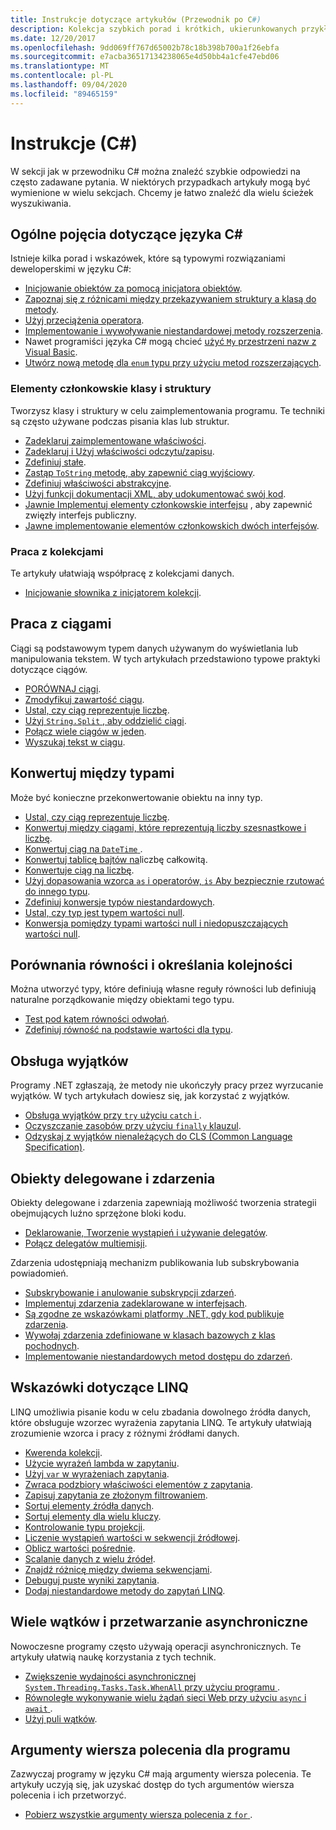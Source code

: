 ```yaml
---
title: Instrukcje dotyczące artykułów (Przewodnik po C#)
description: Kolekcja szybkich porad i krótkich, ukierunkowanych przykładów kodu
ms.date: 12/20/2017
ms.openlocfilehash: 9dd069ff767d65002b78c18b398b700a1f26ebfa
ms.sourcegitcommit: e7acba36517134238065e4d50bb4a1cfe47ebd06
ms.translationtype: MT
ms.contentlocale: pl-PL
ms.lasthandoff: 09/04/2020
ms.locfileid: "89465159"
---
```

# <a name="how-to-c"></a>Instrukcje (C#)

W sekcji jak w przewodniku C# można znaleźć szybkie odpowiedzi na często zadawane pytania. W niektórych przypadkach artykuły mogą być wymienione w wielu sekcjach. Chcemy je łatwo znaleźć dla wielu ścieżek wyszukiwania.

## <a name="general-c-concepts"></a>Ogólne pojęcia dotyczące języka C#

Istnieje kilka porad i wskazówek, które są typowymi rozwiązaniami deweloperskimi w języku C#:

- [Inicjowanie obiektów za pomocą inicjatora obiektów](../programming-guide/classes-and-structs/how-to-initialize-objects-by-using-an-object-initializer.md).
- [Zapoznaj się z różnicami między przekazywaniem struktury a klasą do metody](../programming-guide/classes-and-structs/how-to-know-the-difference-passing-a-struct-and-passing-a-class-to-a-method.md).
- [Użyj przeciążenia operatora](../language-reference/operators/operator-overloading.md).
- [Implementowanie i wywoływanie niestandardowej metody rozszerzenia](../programming-guide/classes-and-structs/how-to-implement-and-call-a-custom-extension-method.md).
- Nawet programiści języka C# mogą chcieć [użyć `My` przestrzeni nazw z Visual Basic](../programming-guide/namespaces/how-to-use-the-my-namespace.md).
- [Utwórz nową metodę dla `enum` typu przy użyciu metod rozszerzających](../programming-guide/classes-and-structs/how-to-create-a-new-method-for-an-enumeration.md).

### <a name="class-and-struct-members"></a>Elementy członkowskie klasy i struktury

Tworzysz klasy i struktury w celu zaimplementowania programu. Te techniki są często używane podczas pisania klas lub struktur.

- [Zadeklaruj zaimplementowane właściwości](../programming-guide/classes-and-structs/how-to-implement-a-lightweight-class-with-auto-implemented-properties.md).
- [Zadeklaruj i Użyj właściwości odczytu/zapisu](../programming-guide/classes-and-structs/how-to-declare-and-use-read-write-properties.md).
- [Zdefiniuj stałe](../programming-guide/classes-and-structs/how-to-define-constants.md).
- [Zastąp `ToString` metodę, aby zapewnić ciąg wyjściowy](../programming-guide/classes-and-structs/how-to-override-the-tostring-method.md).
- [Zdefiniuj właściwości abstrakcyjne](../programming-guide/classes-and-structs/how-to-define-abstract-properties.md).
- [Użyj funkcji dokumentacji XML, aby udokumentować swój kod](../programming-guide/xmldoc/how-to-use-the-xml-documentation-features.md).
- [Jawnie Implementuj elementy członkowskie interfejsu](../programming-guide/interfaces/how-to-explicitly-implement-interface-members.md) , aby zapewnić zwięzły interfejs publiczny.
- [Jawne implementowanie elementów członkowskich dwóch interfejsów](../programming-guide/interfaces/how-to-explicitly-implement-members-of-two-interfaces.md).

### <a name="working-with-collections"></a>Praca z kolekcjami

Te artykuły ułatwiają współpracę z kolekcjami danych.

- [Inicjowanie słownika z inicjatorem kolekcji](../programming-guide/classes-and-structs/how-to-initialize-a-dictionary-with-a-collection-initializer.md).

## <a name="working-with-strings"></a>Praca z ciągami

Ciągi są podstawowym typem danych używanym do wyświetlania lub manipulowania tekstem. W tych artykułach przedstawiono typowe praktyki dotyczące ciągów.

- [PORÓWNAJ ciągi](compare-strings.md).
- [Zmodyfikuj zawartość ciągu](modify-string-contents.md).
- [Ustal, czy ciąg reprezentuje liczbę](../programming-guide/strings/how-to-determine-whether-a-string-represents-a-numeric-value.md).
- [Użyj `String.Split` , aby oddzielić ciągi](parse-strings-using-split.md).
- [Połącz wiele ciągów w jeden](concatenate-multiple-strings.md).
- [Wyszukaj tekst w ciągu](search-strings.md).

## <a name="convert-between-types"></a>Konwertuj między typami

Może być konieczne przekonwertowanie obiektu na inny typ.

- [Ustal, czy ciąg reprezentuje liczbę](../programming-guide/strings/how-to-determine-whether-a-string-represents-a-numeric-value.md).
- [Konwertuj między ciągami, które reprezentują liczby szesnastkowe i liczbę](../programming-guide/types/how-to-convert-between-hexadecimal-strings-and-numeric-types.md).
- [Konwertuj ciąg na `DateTime` ](../../standard/base-types/parsing-datetime.md).
- [Konwertuj tablicę bajtów na](../programming-guide/types/how-to-convert-a-byte-array-to-an-int.md)liczbę całkowitą.
- [Konwertuje ciąg na liczbę](../programming-guide/types/how-to-convert-a-string-to-a-number.md).
- [Użyj dopasowania wzorca `as` i operatorów, `is` Aby bezpiecznie rzutować do innego typu](safely-cast-using-pattern-matching-is-and-as-operators.md).
- [Zdefiniuj konwersje typów niestandardowych](../language-reference/operators/user-defined-conversion-operators.md).
- [Ustal, czy typ jest typem wartości null](../language-reference/builtin-types/nullable-value-types.md#how-to-identify-a-nullable-value-type).
- [Konwersja pomiędzy typami wartości null i niedopuszczających wartości null](../language-reference/builtin-types/nullable-value-types.md#conversion-from-a-nullable-value-type-to-an-underlying-type).

## <a name="equality-and-ordering-comparisons"></a>Porównania równości i określania kolejności

Można utworzyć typy, które definiują własne reguły równości lub definiują naturalne porządkowanie między obiektami tego typu.

- [Test pod kątem równości odwołań](../programming-guide/statements-expressions-operators/how-to-test-for-reference-equality-identity.md).
- [Zdefiniuj równość na podstawie wartości dla typu](../programming-guide/statements-expressions-operators/how-to-define-value-equality-for-a-type.md).

## <a name="exception-handling"></a>Obsługa wyjątków

Programy .NET zgłaszają, że metody nie ukończyły pracy przez wyrzucanie wyjątków. W tych artykułach dowiesz się, jak korzystać z wyjątków.

- [Obsługa wyjątków przy `try` użyciu `catch` i ](../programming-guide/exceptions/how-to-handle-an-exception-using-try-catch.md).
- [Oczyszczanie zasobów przy użyciu `finally` klauzul](../programming-guide/exceptions/how-to-execute-cleanup-code-using-finally.md).
- [Odzyskaj z wyjątków nienależących do CLS (Common Language Specification)](../programming-guide/exceptions/how-to-catch-a-non-cls-exception.md).

## <a name="delegates-and-events"></a>Obiekty delegowane i zdarzenia

Obiekty delegowane i zdarzenia zapewniają możliwość tworzenia strategii obejmujących luźno sprzężone bloki kodu.

- [Deklarowanie, Tworzenie wystąpień i używanie delegatów](../programming-guide/delegates/how-to-declare-instantiate-and-use-a-delegate.md).
- [Połącz delegatów multiemisji](../programming-guide/delegates/how-to-combine-delegates-multicast-delegates.md).

Zdarzenia udostępniają mechanizm publikowania lub subskrybowania powiadomień.

- [Subskrybowanie i anulowanie subskrypcji zdarzeń](../programming-guide/events/how-to-subscribe-to-and-unsubscribe-from-events.md).
- [Implementuj zdarzenia zadeklarowane w interfejsach](../programming-guide/events/how-to-implement-interface-events.md).
- [Są zgodne ze wskazówkami platformy .NET, gdy kod publikuje zdarzenia](../programming-guide/events/how-to-publish-events-that-conform-to-net-framework-guidelines.md).
- [Wywołaj zdarzenia zdefiniowane w klasach bazowych z klas pochodnych](../programming-guide/events/how-to-raise-base-class-events-in-derived-classes.md).
- [Implementowanie niestandardowych metod dostępu do zdarzeń](../programming-guide/events/how-to-implement-custom-event-accessors.md).

## <a name="linq-practices"></a>Wskazówki dotyczące LINQ

LINQ umożliwia pisanie kodu w celu zbadania dowolnego źródła danych, które obsługuje wzorzec wyrażenia zapytania LINQ. Te artykuły ułatwiają zrozumienie wzorca i pracy z różnymi źródłami danych.

- [Kwerenda kolekcji](../programming-guide/concepts/linq/how-to-query-an-arraylist-with-linq.md).
- [Użycie wyrażeń lambda w zapytaniu](../programming-guide/statements-expressions-operators/how-to-use-lambda-expressions-in-a-query.md).
- [Użyj `var` w wyrażeniach zapytania](../programming-guide/classes-and-structs/how-to-use-implicitly-typed-local-variables-and-arrays-in-a-query-expression.md).
- [Zwraca podzbiory właściwości elementów z zapytania](../programming-guide/classes-and-structs/how-to-return-subsets-of-element-properties-in-a-query.md).
- [Zapisuj zapytania ze złożonym filtrowaniem](../programming-guide/concepts/linq/how-to-write-queries-with-complex-filtering.md).
- [Sortuj elementy źródła danych](../programming-guide/concepts/linq/how-to-sort-elements.md).
- [Sortuj elementy dla wielu kluczy](../programming-guide/concepts/linq/how-to-sort-elements-on-multiple-keys.md).
- [Kontrolowanie typu projekcji](../programming-guide/concepts/linq/how-to-control-the-type-of-a-projection.md).
- [Liczenie wystąpień wartości w sekwencji źródłowej](../programming-guide/concepts/linq/how-to-count-occurrences-of-a-word-in-a-string-linq.md).
- [Oblicz wartości pośrednie](../programming-guide/concepts/linq/how-to-calculate-intermediate-values.md).
- [Scalanie danych z wielu źródeł](../programming-guide/concepts/linq/how-to-populate-object-collections-from-multiple-sources-linq.md).
- [Znajdź różnicę między dwiema sekwencjami](../programming-guide/concepts/linq/how-to-find-the-set-difference-between-two-lists-linq.md).
- [Debuguj puste wyniki zapytania](../programming-guide/concepts/linq/how-to-debug-empty-query-results-sets.md).
- [Dodaj niestandardowe metody do zapytań LINQ](../programming-guide/concepts/linq/how-to-add-custom-methods-for-linq-queries.md).

## <a name="multiple-threads-and-async-processing"></a>Wiele wątków i przetwarzanie asynchroniczne

Nowoczesne programy często używają operacji asynchronicznych. Te artykuły ułatwią naukę korzystania z tych technik.

- [Zwiększenie wydajności asynchronicznej `System.Threading.Tasks.Task.WhenAll` przy użyciu programu ](../programming-guide/concepts/async/how-to-extend-the-async-walkthrough-by-using-task-whenall.md).
- [Równoległe wykonywanie wielu żądań sieci Web przy użyciu `async` i `await` ](../programming-guide/concepts/async/how-to-make-multiple-web-requests-in-parallel-by-using-async-and-await.md).
- [Użyj puli wątków](../../standard/threading/the-managed-thread-pool.md#using-the-thread-pool).

## <a name="command-line-args-to-your-program"></a>Argumenty wiersza polecenia dla programu

Zazwyczaj programy w języku C# mają argumenty wiersza polecenia. Te artykuły uczyją się, jak uzyskać dostęp do tych argumentów wiersza polecenia i ich przetworzyć.

- [Pobierz wszystkie argumenty wiersza polecenia z `for` ](../programming-guide/main-and-command-args/how-to-display-command-line-arguments.md).
